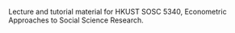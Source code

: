 Lecture and tutorial material for HKUST SOSC 5340, Econometric Approaches to Social Science Research. 
